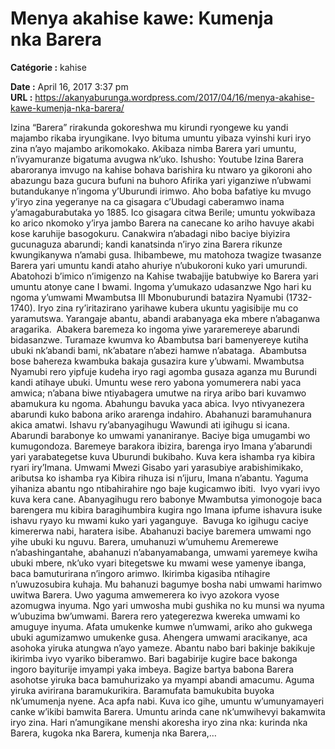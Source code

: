 # Menya akahise kawe:  Kumenja nka Barera

**Catégorie :** kahise

**Date :** April 16, 2017 3:37 pm  
**URL :** https://akanyaburunga.wordpress.com/2017/04/16/menya-akahise-kawe-kumenja-nka-barera/

Izina “Barera” rirakunda gokoreshwa mu kirundi ryongewe ku yandi majambo rikaba iryungikane. Ivyo bituma umuntu yibaza vyinshi kuri iryo zina n’ayo majambo arikomokako. Akibaza nimba Barera yari umuntu, n’ivyamuranze bigatuma avugwa nk’uko.
Ishusho: Youtube
Izina Barera abaroranya imvugo na kahise bohava barishira ku ntwaro ya gikoroni aho abazungu baza gucura bufuni na buhoro Afirika yari yiganziwe n’ubwami butandukanye n’ingoma y’Uburundi irimwo. Aho boba bafatiye ku mvugo y’iryo zina yegeranye na ca gisagara c’Ubudagi caberamwo inama y’amagaburabutaka yo 1885. Ico gisagara citwa Berile; umuntu yokwibaza ko arico nkomoko y’irya jambo Barera na canecane ko ariho havuye akabi kose karuhije basogokuru. Canakwira n’abadagi nibo baciye biyizira gucunaguza abarundi; kandi kanatsinda n’iryo zina Barera rikunze kwungikanywa n’amabi gusa.
Ihibambewe, mu matohoza twagize twasanze Barera yari umuntu kandi ataho ahuriye n’ubukoroni kuko yari umurundi. Abatohozi b’imico n’imigenzo na Kahise twabajije batubwiye ko Barera yari umuntu atonye cane I bwami.
Ingoma y’umukazo udasanzwe
Ngo hari ku ngoma y’umwami Mwambutsa III Mbonuburundi batazira Nyamubi (1732-1740). Iryo zina ry’iritazirano yarihawe kubera ukuntu yagisibije mu co yaramutswa. Yarangaje abantu, abandi arabanyaga eka mbere n’abaganwa aragarika.  Abakera baremeza ko ingoma yiwe yararemereye abarundi bidasanzwe.
Turamaze kwumva ko Abambutsa bari bamenyereye kutiha ubuki nk’abandi bami, nk’abatare n’abezi hamwe n’abataga.  Abambutsa bose bahereza kwambuka bakaja gusazira kure y’ubwami. Mwambutsa Nyamubi rero yipfuje kudeha iryo ragi agomba gusaza aganza mu Burundi kandi atihaye ubuki. Umuntu wese rero yabona yomumerera nabi yaca amwica; n’abana biwe ntiyabagera umutwe na rirya aribo bari kuvamwo abamukura ku ngoma. Abahungu bavuka yaca abica. Ivyo ntivyanezera abarundi kuko babona ariko ararenga indahiro. Abahanuzi baramuhanura akica amatwi.
Ishavu ry’abanyagihugu
Wawundi ati igihugu si icana. Abarundi barabonye ko umwami yananiranye. Baciye biga umugambi wo kumugondoza. Baremeye barakora ibizira, barenga iryo Imana y’abarundi yari yarabategetse kuva Uburundi bukibaho.
Kuva kera ishamba rya kibira ryari iry’Imana. Umwami Mwezi Gisabo yari yarasubiye arabishimikako, aributsa ko ishamba rya Kibira rihuza isi n’ijuru, Imana n’abantu. Yaguma yihaniza abantu ngo ntibahirahire ngo baje kugicamwo ibiti.  Ivyo vyari ivyo kuva kera cane.
Abanyagihugu rero babonye Mwambutsa yimonogoje baca barengera mu kibira baragihumbira kugira ngo Imana ipfume ishavura isuke ishavu ryayo ku mwami kuko yari yaganguye.  Bavuga ko igihugu caciye kimererwa nabi, haratera isibe. Abahanuzi baciye baremera umwami ngo yihe ubuki ku nguvu.
Barera, umuhanuzi w’umuhemu
Aremerewe n’abashingantahe, abahanuzi n’abanyamabanga, umwami yaremeye kwiha ubuki mbere, nk’uko vyari bitegetswe ku mwami wese yamenye ibanga, baca bamuturirana n’ingoro arimwo. Ikirimba kigasiba ntihagire n’uwuzosubira kuhaja.
Mu bahanuzi bagumye bosha nabi umwami harimwo uwitwa Barera. Uwo yaguma amwemerera ko ivyo azokora vyose azomugwa inyuma. Ngo yari umwosha mubi gushika no ku munsi wa nyuma w’ubuzima bw’umwami.
Barera rero yategerezwa kwereka umwami ko amuguye inyuma. Afata umukenke kumwe n’umwami, ariko aho gukwega ubuki agumizamwo umukenke gusa. Ahengera umwami aracikanye, aca asohoka yiruka atungwa n’ayo yameze.
Abantu nabo bari bakinje bakikuje ikirimba ivyo vyariko biberamwo. Bari bagabirije kugire bace bakonga ingoro bayiturije imyampi yaka imbeya. Bagize bartya babona Barera asohotse yiruka baca bamuhurizako ya myampi abandi amacumu. Aguma yiruka avirirana baramukurikira. Baramufata bamukubita buyoka nk’umumenja nyene. Aca apfa nabi.
Kuva ico gihe, umuntu w’umunyamayeri canke w’ikibi bamwita Barera. Umuntu arinda cane nk’umwihevyi bakamwita iryo zina. Hari n’amungikane menshi akoresha iryo zina nka: kurinda nka Barera, kugoka nka Barera, kumenja nka Barera,…
